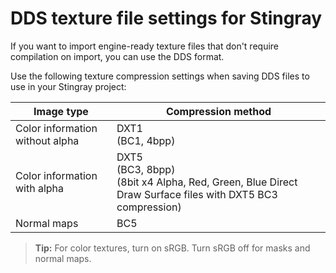 # DDS texture file settings for Stingray

If you want to import engine-ready texture files that don't require compilation on import, you can use the DDS format.

Use the following texture compression settings when saving DDS files to use in your Stingray project:

| Image type | Compression method |
|---|---|
| Color information without alpha | DXT1 <br>(BC1, 4bpp) |
| Color information with alpha | DXT5 <br>(BC3, 8bpp) <br> (8bit x4 Alpha, Red, Green, Blue Direct Draw Surface files with DXT5 BC3 compression) |
| Normal maps | BC5 |

> **Tip:** For color textures, turn on sRGB. Turn sRGB off for masks and normal maps.
